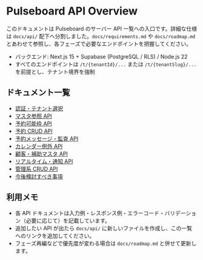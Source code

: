 # Pulseboard API Overview

このドキュメントは Pulseboard のサーバー API 一覧への入口です。詳細な仕様は `docs/api/` 配下へ分割しました。`docs/requirements.md` や `docs/roadmap.md` とあわせて参照し、各フェーズで必要なエンドポイントを把握してください。

- バックエンド: Next.js 15 + Supabase (PostgreSQL / RLS) / Node.js 22
- すべてのエンドポイントは `/t/{tenantId}/...` または `/t/{tenantSlug}/...` を前提とし、テナント境界を強制

## ドキュメント一覧

- [認証・テナント選択](../api/auth.md)
- [マスタ参照 API](../api/master-data.md)
- [予約可能枠 API](../api/availability.md)
- [予約 CRUD API](../api/reservations.md)
- [予約メッセージ・監査 API](../api/reservation-messages.md)
- [カレンダー例外 API](../api/calendar-exceptions.md)
- [顧客・補助マスタ API](../api/customers.md)
- [リアルタイム・通知 API](../api/realtime.md)
- [管理系 CRUD API](../api/admin.md)
- [今後検討すべき事項](../api/considerations.md)

## 利用メモ

- 各 API ドキュメントは入力例・レスポンス例・エラーコード・バリデーション（必要に応じて）を記載しています。
- 追加したい API が出たら `docs/api/` に新しいファイルを作成し、この一覧へのリンクを追加してください。
- フェーズ再編などで優先度が変わる場合は `docs/roadmap.md` と併せて更新します。
